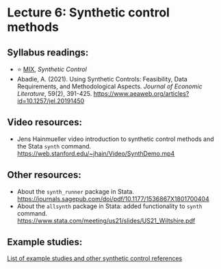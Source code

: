 # Lecture 6: Synthetic control methods

## Syllabus readings:

* :star: [MIX](https://mixtape.scunning.com/), *Synthetic Control*
* Abadie, A. (2021). Using Synthetic Controls: Feasibility, Data Requirements, and Methodological Aspects. *Journal of Economic Literature*, 59(2), 391-425. https://www.aeaweb.org/articles?id=10.1257/jel.20191450


## Video resources:
* Jens Hainmueller video introduction to synthetic control methods and the Stata `synth` command. https://web.stanford.edu/~jhain/Video/SynthDemo.mp4


## Other resources:

* About the `synth_runner` package in Stata. https://journals.sagepub.com/doi/pdf/10.1177/1536867X1801700404
* About the `allsynth` package in Stata: added functionality to `synth` command. https://www.stata.com/meeting/us21/slides/US21_Wiltshire.pdf


## Example studies:

[List of example studies and other synthetic control references](https://github.com/spcorcor18/LPO-8852/blob/main/lectures/Lecture%207%20-%20Synthetic%20control%20methods/Example%20studies%20-%20synthetic%20control.md)
